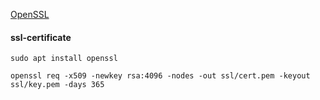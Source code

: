 
[OpenSSL](https://github.com/openssl/openssl)
#### ssl-certificate

```
sudo apt install openssl
```

```
openssl req -x509 -newkey rsa:4096 -nodes -out ssl/cert.pem -keyout ssl/key.pem -days 365
```

